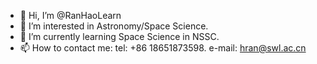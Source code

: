 - 👋 Hi, I’m @RanHaoLearn
- 👀 I’m interested in Astronomy/Space Science.
- 🌱 I’m currently learning Space Science in NSSC.
- 📫 How to contact me: tel: +86 18651873598.   e-mail: hran@swl.ac.cn

<!---
RanHaoLearn/RanHaoLearn is a ✨ special ✨ repository because its `README.md` (this file) appears on your GitHub profile.
You can click the Preview link to take a look at your changes.
--->
